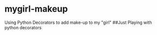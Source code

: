 # mygirl-makeup
Using Python  Decorators  to add make-up to my "girl"
##Just Playing with python decorators

